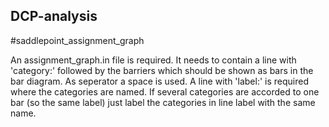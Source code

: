 ## DCP-analysis

#saddlepoint_assignment_graph

An assignment_graph.in file is required. It needs to contain a line with 'category:' followed by the barriers which should be shown as bars in the bar diagram. As seperator a space is used. A line with 'label:' is required where the categories are named. If several categories are accorded to one bar (so the same label) just label the categories in line label with the same name.

